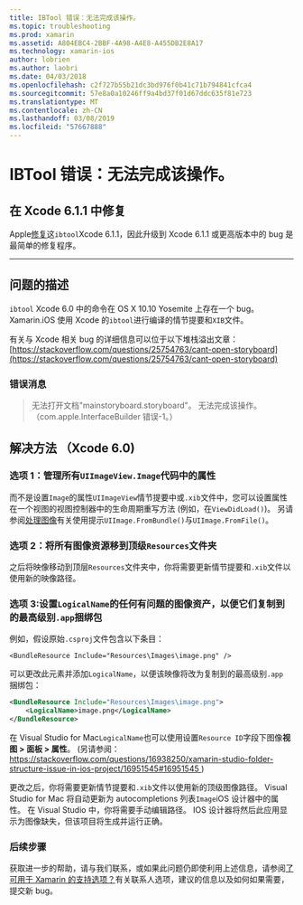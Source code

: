 ```yaml
---
title: IBTool 错误：无法完成该操作。
ms.topic: troubleshooting
ms.prod: xamarin
ms.assetid: A804EBC4-2BBF-4A98-A4E8-A455DB2E8A17
ms.technology: xamarin-ios
author: lobrien
ms.author: laobri
ms.date: 04/03/2018
ms.openlocfilehash: c2f727b55b21dc3bd976f0b41c71b794841cfca4
ms.sourcegitcommit: 57e8a0a10246ff9a4bd37f01d67ddc635f81e723
ms.translationtype: MT
ms.contentlocale: zh-CN
ms.lasthandoff: 03/08/2019
ms.locfileid: "57667888"
---
```

# <a name="ibtool-error-the-operation-couldnt-be-completed"></a>IBTool 错误：无法完成该操作。

## <a name="fixed-in-xcode-611"></a>在 Xcode 6.1.1 中修复

Apple[修复](https://developer.apple.com/library/content/documentation/Xcode/Conceptual/RN-Xcode-Archive/Chapters/xc6_release_notes.html#//apple_ref/doc/uid/TP40016994-CH4-SW1)这`ibtool`Xcode 6.1.1，因此升级到 Xcode 6.1.1 或更高版本中的 bug 是最简单的修复程序。

* * *

## <a name="description-of-the-problem"></a>问题的描述

`ibtool` Xcode 6.0 中的命令在 OS X 10.10 Yosemite 上存在一个 bug。 Xamarin.iOS 使用 Xcode 的`ibtool`进行编译的情节提要和`XIB`文件。

有关与 Xcode 相关 bug 的详细信息可以位于以下堆栈溢出文章： [https://stackoverflow.com/questions/25754763/cant-open-storyboard](https://stackoverflow.com/questions/25754763/cant-open-storyboard)

### <a name="error-message"></a>错误消息

> 无法打开文档"mainstoryboard.storyboard"。 无法完成该操作。 （com.apple.InterfaceBuilder 错误-1。）

## <a name="workarounds-for-xcode-60"></a>解决方法 （Xcode 6.0)

### <a name="option-1-manage-all-uiimageviewimage-properties-in-code"></a>选项 1：管理所有`UIImageView.Image`代码中的属性

而不是设置`Image`的属性`UIImageView`情节提要中或`.xib`文件中，您可以设置属性在一个视图的视图控制器中的生命周期重写方法 (例如，在`ViewDidLoad()`)。 另请参阅[处理图像](~/ios/app-fundamentals/images-icons/index.md)有关使用提示`UIImage.FromBundle()`与`UIImage.FromFile()`。

### <a name="option-2-move-all-of-the-image-resources-to-the-top-level-resources-folder"></a>选项 2：将所有图像资源移到顶级`Resources`文件夹

之后将映像移动到顶层`Resources`文件夹中，你将需要更新情节提要和`.xib`文件以使用新的映像路径。

### <a name="option-3-set-the-logicalname-for-any-problematic-image-assets-so-they-are-copied-to-the-top-level-of-theapp-bundle"></a>选项 3:设置`LogicalName`的任何有问题的图像资产，以便它们复制到的最高级别`.app`捆绑包

例如，假设原始`.csproj`文件包含以下条目：

`<BundleResource Include="Resources\Images\image.png" />`

可以更改此元素并添加`LogicalName`，以便该映像将改为复制到的最高级别`.app `捆绑包：

```xml
<BundleResource Include="Resources\Images\image.png">
    <LogicalName>image.png</LogicalName>
</BundleResource>
```

在 Visual Studio for Mac`LogicalName`也可以使用设置`Resource ID`字段下图像**视图 > 面板 > 属性**。 (另请参阅： [ https://stackoverflow.com/questions/16938250/xamarin-studio-folder-structure-issue-in-ios-project/16951545#16951545 ](https://stackoverflow.com/questions/16938250/xamarin-studio-folder-structure-issue-in-ios-project/16951545#16951545))

更改之后，你将需要更新情节提要和`.xib`文件以使用新的顶级图像路径。 Visual Studio for Mac 将自动更新为 autocompletions 列表`Image`iOS 设计器中的属性。 在 Visual Studio 中，你将需要手动编辑路径。 IOS 设计器将然后此应用显示为图像缺失，但该项目将生成并运行正确。

### <a name="next-steps"></a>后续步骤

获取进一步的帮助，请与我们联系，或如果此问题仍即使利用上述信息，请参阅[了可用于 Xamarin 的支持选项？](~/cross-platform/troubleshooting/support-options.md)有关联系人选项，建议的信息以及如何如果需要，提交新 bug。 

